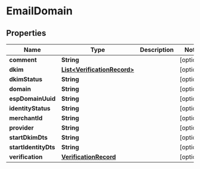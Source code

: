 
# EmailDomain

## Properties
Name | Type | Description | Notes
------------ | ------------- | ------------- | -------------
**comment** | **String** |  |  [optional]
**dkim** | [**List&lt;VerificationRecord&gt;**](VerificationRecord.md) |  |  [optional]
**dkimStatus** | **String** |  |  [optional]
**domain** | **String** |  |  [optional]
**espDomainUuid** | **String** |  |  [optional]
**identityStatus** | **String** |  |  [optional]
**merchantId** | **String** |  |  [optional]
**provider** | **String** |  |  [optional]
**startDkimDts** | **String** |  |  [optional]
**startIdentityDts** | **String** |  |  [optional]
**verification** | [**VerificationRecord**](VerificationRecord.md) |  |  [optional]



